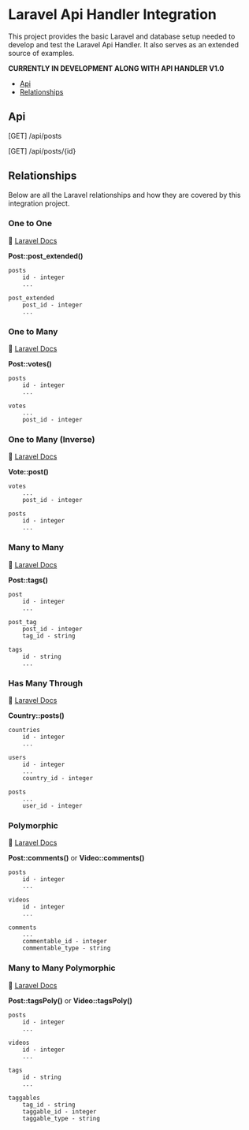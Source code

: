 # Laravel Api Handler Integration

This project provides the basic Laravel and database setup needed to develop and test the Laravel Api Handler. It also serves as an extended source of examples.

**CURRENTLY IN DEVELOPMENT ALONG WITH API HANDLER V1.0**

- [Api](#api)
- [Relationships](#relationships)

## Api

[GET] /api/posts 

[GET] /api/posts/{id}




## Relationships

Below are all the Laravel relationships and how they are covered by this integration project.

### One to One

📖 [Laravel Docs](https://laravel.com/docs/master/eloquent-relationships#one-to-one)

**Post::post_extended()**

```
posts
    id - integer
    ...

post_extended
    post_id - integer
    ...
```

### One to Many

📖 [Laravel Docs](https://laravel.com/docs/master/eloquent-relationships#one-to-many)

**Post::votes()**
```
posts
    id - integer
    ...

votes
    ...
    post_id - integer
```

### One to Many (Inverse)

📖 [Laravel Docs](https://laravel.com/docs/master/eloquent-relationships#one-to-many-inverse)

**Vote::post()**

```
votes
    ...
    post_id - integer

posts
    id - integer
    ...
```


### Many to Many

📖 [Laravel Docs](https://laravel.com/docs/master/eloquent-relationships#many-to-many)

**Post::tags()**

```
post
    id - integer
    ...

post_tag
    post_id - integer
    tag_id - string

tags
    id - string
    ...
```

### Has Many Through

📖 [Laravel Docs](https://laravel.com/docs/master/eloquent-relationships#has-many-through)

**Country::posts()**

```
countries
    id - integer
    ...

users
    id - integer
    ...
    country_id - integer

posts
    ...
    user_id - integer
```

### Polymorphic

📖 [Laravel Docs](https://laravel.com/docs/master/eloquent-relationships#polymorphic-relations)

**Post::comments()** or **Video::comments()**

```
posts
    id - integer
    ...

videos
    id - integer
    ...

comments
    ...
    commentable_id - integer
    commentable_type - string
```

### Many to Many Polymorphic

📖 [Laravel Docs](https://laravel.com/docs/master/eloquent-relationships#many-to-many-polymorphic-relations)

**Post::tagsPoly()** or **Video::tagsPoly()**
```
posts
    id - integer
    ...

videos
    id - integer
    ...

tags
    id - string
    ...

taggables
    tag_id - string
    taggable_id - integer
    taggable_type - string
```